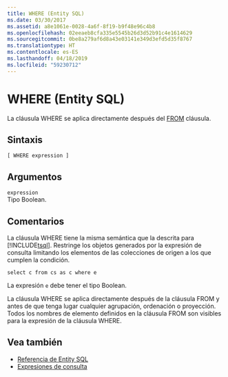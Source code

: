 ```yaml
---
title: WHERE (Entity SQL)
ms.date: 03/30/2017
ms.assetid: a8e1061e-0028-4a6f-8f19-b9f48e96c4b8
ms.openlocfilehash: 02eeaeb8cfa335e5545b26d3d52b91c4e1614629
ms.sourcegitcommit: 0be8a279af6d8a43e03141e349d3efd5d35f8767
ms.translationtype: HT
ms.contentlocale: es-ES
ms.lasthandoff: 04/18/2019
ms.locfileid: "59230712"
---
```

# <a name="where-entity-sql"></a>WHERE (Entity SQL)
La cláusula WHERE se aplica directamente después del [FROM](../../../../../../docs/framework/data/adonet/ef/language-reference/from-entity-sql.md) cláusula.  
  
## <a name="syntax"></a>Sintaxis  
  
```  
[ WHERE expression ]  
```  
  
## <a name="arguments"></a>Argumentos  
 `expression`  
 Tipo Boolean.  
  
## <a name="remarks"></a>Comentarios  
 La cláusula WHERE tiene la misma semántica que la descrita para [!INCLUDE[tsql](../../../../../../includes/tsql-md.md)]. Restringe los objetos generados por la expresión de consulta limitando los elementos de las colecciones de origen a los que cumplen la condición.  
  
```  
select c from cs as c where e  
```  
  
 La expresión `e` debe tener el tipo Boolean.  
  
 La cláusula WHERE se aplica directamente después de la cláusula FROM y antes de que tenga lugar cualquier agrupación, ordenación o proyección. Todos los nombres de elemento definidos en la cláusula FROM son visibles para la expresión de la cláusula WHERE.  
  
## <a name="see-also"></a>Vea también

- [Referencia de Entity SQL](../../../../../../docs/framework/data/adonet/ef/language-reference/entity-sql-reference.md)
- [Expresiones de consulta](../../../../../../docs/framework/data/adonet/ef/language-reference/query-expressions-entity-sql.md)
